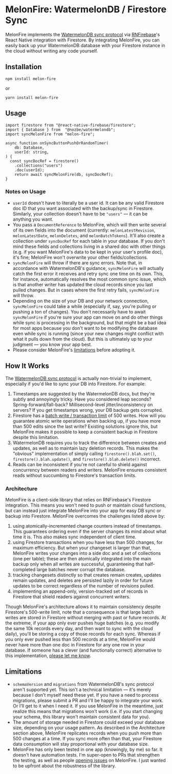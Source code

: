 # MelonFire: WatermelonDB / Firestore Sync

MelonFire implements the [WatermelonDB sync
protocol](https://nozbe.github.io/WatermelonDB/Advanced/Sync.html) via
[RNFirebase](https://rnfirebase.io/firestore/usage)'s React Native integration
with Firestore. By integrating MelonFire, you can easily back up your
WatermelonDB database with your Firestore instance in the cloud without writing
any code yourself.

## Installation

```
npm install melon-fire
```

or

```
yarn install melon-fire
```

## Usage

```
import firestore from "@react-native-firebase/firestore";
import { Database } from  "@nozbe/watermelondb";
import syncMelonFire from "melon-fire";

async function onSyncButtonPushOrRandomTimer(
	db: Database,
	userId: string,
) {
  const syncDocRef = firestore()
    .collections("users")
    .doc(userId);
	return await syncMelonFire(db, syncDocRef);
}
```

### Notes on Usage

- `userId` doesn't have to literally be a user id. It can be any valid Firestore
  doc ID that you want associated with the backup/sync in Firestore. Similarly,
  your collection doesn't have to be `"users"` — it can be anything you want.
- You pass a `DocumentReference` to MelonFire, which will then write several of
  its own fields into the document (currently: `melonLatestRevision`,
  `melonLatestDate`, `melonDeletes`, and `melonBatchTokens`). It'll also create
  a collection under `syncDocRef` for each table in your database. If you don't
  mind these fields and collections living in a shared doc with other things
  (e.g. if you want MelonFire's data to be kept in your user's profile doc),
  it's fine; MelonFire won't overwrite your other fields/collections.
- `syncMelonFire` will throw if there are sync errors. Note that, in accordance
  with WatermelonDB's guidance, `syncMelonFire` will actually catch the first
  error it receives and retry sync one time on its own. This, for instance,
  automatically resolves the most common sync issue, which is that another
  writer has updated the cloud records since you last pulled changes. But in
  cases where the first retry fails, `syncMelonFire` will throw.
- Depending on the size of your DB and your network connection, `syncMelonFire`
  could take a while (especially if, say, you're pulling or pushing a ton of
  changes). You don't necessarily have to await `syncMelonFire` if you're sure
  your app can move on and do other things while sync is processing in the
  background, but that might be a bad idea for most apps because you don't want
  to be modifying the database even while sync is running (since your new
  changes might conflict with what it pulls down from the cloud). But this is
  ultimately up to your judgment — you know your app best.
- Please consider MelonFire's [limitations](#limits) before adopting it.

## How It Works

The [WatermelonDB sync
protocol](https://nozbe.github.io/WatermelonDB/Advanced/Sync.html) is actually
non-trivial to implement, especially if you'd like to sync your DB into
Firestore. For example:

1. Timestamps are suggested by the WatermelonDB docs, but they're subtly and
   annoyingly tricky. Have you considered leap seconds?
   Spring-forward/fall-back? Millisecond-level jitter/inconsistency on servers?
   If you get timestamps wrong, your DB backup gets corrupted.
2. Firestore has a [batch write / transaction
   limit](https://firebase.google.com/docs/firestore/manage-data/transactions#:~:text=Each%20transaction%20or%20batch%20of,a%20maximum%20of%20500%20documents.)
   of 500 writes. How will you guarantee atomic write operations when backing
   up, if you have more than 500 edits since the last write? Existing solutions
   ignore this, but MelonFire makes it possible to keep a consistent backup in
   Firestore despite this limitation.
3. WatermelonDB requires you to track the difference between creates and
   updates, as well as to maintain lazy deletion records. This makes the
   "obvious" implementation of simply calling `firestore().blah.set()`,
   `firestore().blah.update()`, and `firestore().blah.delete()` incorrect.
4. Reads can be inconsistent if you're not careful to shield against concurrency
   between readers and writers. MelonFire ensures consistent reads without
   succumbing to Firestore's transaction limits.

### Architecture

MelonFire is a client-side library that relies on RNFirebase's Firestore
integration. This means you won't need to push or maintain cloud functions, but
can instead just integrate MelonFire into your app for easy DB sync or backup
into Firestore. MelonFire overcomes the challenges listed above by:

1. using atomically-incremented change counters instead of timestamps. This
   guarantees ordering even if the server changes its mind about what time it
   is. This also makes sync independent of client time.
2. using Firestore transactions when you have less than 500 changes, for maximum
   efficiency. But when your changeset is larger than that, MelonFire writes
   your changes into a side doc and a set of collections (one per table); these
   are then atomically integrated into the main backup only when all writes are
   successful, guaranteeing that half-completed large batches never corrupt the
   database.
3. tracking changesets distinctly so that creates remain creates, updates remain
   updates, and deletes are persisted lazily in order for future updates to be
   correct regardless of the number of revisions pulled.
4. implementing an append-only, version-tracked set of records in Firestore that
   shield readers against concurrent writers.

Though MelonFire's architecture allows it to maintain consistency despite
Firestore's 500-write limit, note that a consequence is that large batch writes
are stored in Firestore without merging with past or future records. At the
extreme, if your app only ever pushes huge batches (e.g. you modify the same 10k
records every day, and then want to sync with the cloud daily), you'll be
storing a copy of those records for each sync. Whereas if you only ever pushed
less than 500 records at a time, MelonFire would never have more than one doc in
Firestore for any one row in your database. If someone has a clever (and
functionally correct) alternative to this implementation, [please let me
know](mailto:philip@sparkanvil.com).

## <a name="limits"></a>Limitations

- `schemaVersion` and `migrations` from WatermelonDB's sync protocol aren't
  supported yet. This isn't a technical limitation — it's merely because I don't
  myself need these yet. If you have a need to process migrations, please submit
  a PR and I'll be happy to integrate your work. Or I'll get to it when I need
  it. If you use MelonFire in the meantime, just realize this means that
  migrations won't work (i.e. if you start changing your schema, this library
  won't maintain consistent data for you).
- The amount of storage needed in Firestore could exceed your database size,
  depending on your usage pattern. As described in the Architecture section
  above, MelonFire replicates records when you push more than 500 changes at a
  time. If you sync more often than that, your Firestore data consumption will
  stay proportional with your database size.
- MelonFire has only been tested in one app (knowingly, by me) so far. It
  doesn't have automation tests. I'm super-open to PRs that strengthen the
  testing, as well as people [opening
  issues](https://github.com/fivecar/melon-fire/issues) on MelonFire. I just
  wanted to be upfront about the robustness of the library.
